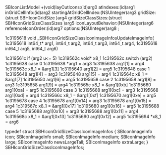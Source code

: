 SBIconListModel
+(void)layOutIcons:(id)arg0 atIndexes:(id)arg1 inGridCellInfo:(id)arg2 startingAtGridCellIndex:(NSUInteger)arg3 gridSize:(struct SBHIconGridSize )arg4 gridSizeClassSizes:(struct SBHIconGridSizeClassSizes )arg5 iconLayoutBehavior:(NSUInteger)arg6 referenceIconOrder:(id)arg7 options:(NSUInteger)arg8 ;


1c3195618  void _SBHIconGridSizeClassIconImageInfosUpdateImageInfo(
1c3195618      int64_t* arg1, int64_t arg2, int64_t arg3, int64_t arg4, 
1c3195618      int64_t arg5, int64_t arg6)

1c319561c      if (arg2 u<= 5)
1c319562c          void* x8_1
1c319562c          switch (arg2)
1c3195638              case 0
1c3195638                  *arg1 = arg3
1c3195638                  arg1[1] = arg4
1c319563c                  x8_1 = &arg1[3]
1c3195640                  arg1[2] = arg5
1c3195648              case 1
1c3195648                  arg1[4] = arg3
1c3195648                  arg1[5] = arg4
1c319564c                  x8_1 = &arg1[7]
1c3195650                  arg1[6] = arg5
1c3195658              case 2
1c3195658                  arg1[8] = arg3
1c3195658                  arg1[9] = arg4
1c319565c                  x8_1 = &arg1[0xb]
1c3195660                  arg1[0xa] = arg5
1c3195668              case 3
1c3195668                  arg1[0xc] = arg3
1c3195668                  arg1[0xd] = arg4
1c319566c                  x8_1 = &arg1[0xf]
1c3195670                  arg1[0xe] = arg5
1c3195678              case 4
1c3195678                  arg1[0x14] = arg3
1c3195678                  arg1[0x15] = arg4
1c319567c                  x8_1 = &arg1[0x17]
1c3195680                  arg1[0x16] = arg5
1c3195688              case 5
1c3195688                  arg1[0x10] = arg3
1c3195688                  arg1[0x11] = arg4
1c319568c                  x8_1 = &arg1[0x13]
1c3195690                  arg1[0x12] = arg5
1c3195694          *x8_1 = arg6

typedef struct SBHIconGridSizeClassIconImageInfos {
    SBIconImageInfo icon;
    SBIconImageInfo small;
    SBIconImageInfo medium;
    SBIconImageInfo large;
    SBIconImageInfo newsLargeTall;
    SBIconImageInfo extraLarge;
} SBHIconGridSizeClassIconImageInfos;
